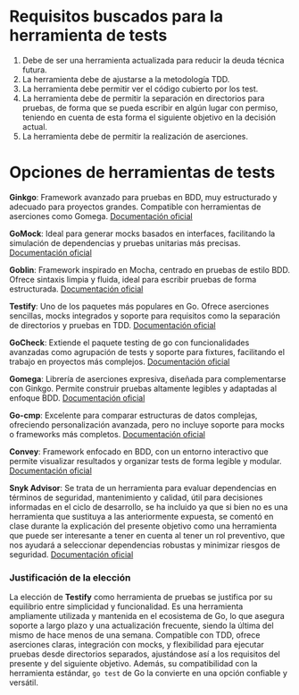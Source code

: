 # Requisitos buscados para la herramienta de tests
1. Debe de ser una herramienta actualizada para reducir la deuda técnica futura.
2. La herramienta debe de ajustarse a la metodología TDD.
3. La herramienta debe permitir ver el código cubierto por los test.
4. La herramienta debe de permitir la separación en directorios para pruebas, de forma que se pueda escribir en algún lugar con permiso, teniendo en cuenta de esta forma el siguiente objetivo en la decisión actual.
5. La herramienta debe de permitir la realización de aserciones.

# Opciones de herramientas de tests

**Ginkgo**: Framework avanzado para pruebas en BDD, muy estructurado y adecuado para proyectos grandes. Compatible con herramientas de aserciones como Gomega.
[Documentación oficial](https://github.com/onsi/ginkgo)

**GoMock**: Ideal para generar mocks basados en interfaces, facilitando la simulación de dependencias y pruebas unitarias más precisas.
[Documentación oficial](https://github.com/golang/mock)

**Goblin**: Framework inspirado en Mocha, centrado en pruebas de estilo BDD. Ofrece sintaxis limpia y fluida, ideal para escribir pruebas de forma estructurada.
[Documentación oficial](https://github.com/franela/goblin)

**Testify**: Uno de los paquetes más populares en Go. Ofrece aserciones sencillas, mocks integrados y soporte para requisitos como la separación de directorios y pruebas en TDD.
[Documentación oficial](https://github.com/stretchr/testify) 

**GoCheck**: Extiende el paquete testing de go con funcionalidades avanzadas como agrupación de tests y soporte para fixtures, facilitando el trabajo en proyectos más complejos.
[Documentación oficial](https://github.com/go-check/check)

**Gomega**: Librería de aserciones expresiva, diseñada para complementarse con Ginkgo. Permite construir pruebas altamente legibles y adaptadas al enfoque BDD.
[Documentación oficial](https://github.com/onsi/gomega)

**Go-cmp**: Excelente para comparar estructuras de datos complejas, ofreciendo personalización avanzada, pero no incluye soporte para mocks o frameworks más completos.
[Documentación oficial](https://github.com/google/go-cmp)

**Convey**: Framework enfocado en BDD, con un entorno interactivo que permite visualizar resultados y organizar tests de forma legible y modular.
[Documentación oficial](https://github.com/smartystreets/goconvey)

**Snyk Advisor**: Se trata de un herramienta para evaluar dependencias en términos de seguridad, mantenimiento y calidad, útil para decisiones informadas en el ciclo de desarrollo, se ha incluido ya que si bien no es una herramienta que sustituya a las anteriormente expuesta, se comentó en clase durante la explicación del presente objetivo como una herramienta que puede ser interesante a tener en cuenta al tener un rol preventivo, que nos ayudará a seleccionar dependencias robustas y minimizar riesgos de seguridad.
[Documentación oficial](https://snyk.io/advisor/golang)

### Justificación de la elección
La elección de **Testify** como herramienta de pruebas se justifica por su equilibrio entre simplicidad y funcionalidad. Es una herramienta ampliamente utilizada y mantenida en el ecosistema de Go, lo que asegura soporte a largo plazo y una actualización frecuente, siendo la última del mismo de hace menos de una semana. Compatible con TDD, ofrece aserciones claras, integración con mocks, y flexibilidad para ejecutar pruebas desde directorios separados, ajustándose así a los requisitos del presente y del siguiente objetivo. Además, su compatibilidad con la herramienta estándar, `go test` de Go la convierte en una opción confiable y versátil.